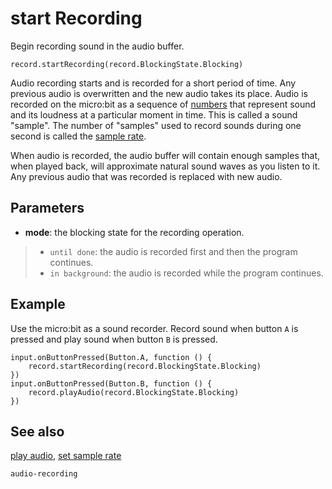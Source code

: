 # start Recording

Begin recording sound in the audio buffer.

```sig
record.startRecording(record.BlockingState.Blocking)
```

Audio recording starts and is recorded for a short period of time. Any previous audio is overwritten and the new audio takes its place. Audio is recorded on the micro:bit as a sequence of [numbers](/types/number) that represent sound and its loudness at a particular moment in time. This is called a sound "sample". The number of "samples" used to record sounds during one second is called the [sample rate](/reference/record/set-sample-rate).

When audio is recorded, the audio buffer will contain enough samples that, when played back, will approximate natural sound waves as you listen to it. Any previous audio that was recorded is replaced with new audio.

## Parameters

* **mode**: the blocking state for the recording operation.
>* `until done`: the audio is recorded first and then the program continues.
>* `in background`: the audio is recorded while the program continues.

## Example

Use the micro:bit as a sound recorder. Record sound when button `A` is pressed and play sound when button `B` is pressed.

```blocks
input.onButtonPressed(Button.A, function () {
    record.startRecording(record.BlockingState.Blocking)
})
input.onButtonPressed(Button.B, function () {
    record.playAudio(record.BlockingState.Blocking)
})
```

## See also

[play audio](/reference/record/play-audio),
[set sample rate](/reference/record/set-sample-rate)

```package
audio-recording
```